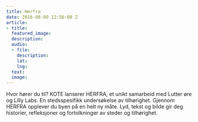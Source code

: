 ```yaml
---
title: Herfra
date: 2016-08-09 12:56:00 Z
article:
- title: 
  featured_image: 
  description: 
  audio:
  - file: 
    description: 
    lat: 
    lng: 
  text: 
  image: 
---
```


Hvor hører du til?
KOTE lanserer HERFRA, et unikt samarbeid med Lutter øre og Lilly Labs. En stedsspesifikk undersøkelse av tilhørighet. Gjennom HERFRA opplever du byen på en helt ny måte. Lyd, tekst og bilde gir deg historier, refleksjoner og fortolkninger av steder og tilhørighet.